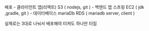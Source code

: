 배포 - 클라이언트 앱(리액트)       S3   ( nodejs, git )
        - 백엔드 앱 스프링               EC2  (  jdk ,gradle, git )
        - 데이터베이스 mariaDb     RDS   ( mariadb server, client )


실제로는 3대로 나눠서 배포해야
터져도 하나만 터짐

